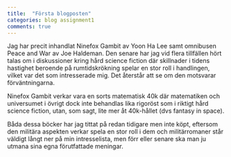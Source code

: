 ```yaml
---
title:  "Första blogposten"
categories: blog assignment1
comments: true
---
```


Jag har precit inhandlat Ninefox Gambit av Yoon Ha Lee samt omnibusen Peace and War av Joe Haldeman. Den senare har jag vid flera tillfällen hört talas om i diskussioner kring hård science fiction där skillnader i tidens hastighet beroende på rumtidskrökning spelar en stor roll i handlingen, vilket var det som intresserade mig. Det återstår att se om den motsvarar förväntningarna. 

Ninefox Gambit verkar vara en sorts matematisk 40k där matematiken och universumet i övrigt dock inte behandlas lika rigoröst som i riktigt hård science fiction, utan, som sagt, lite mer åt 40k-hållet (dvs fantasy in space). 

Båda dessa böcker har jag tittat på redan tidigare men inte köpt, eftersom den militära aspekten verkar spela en stor roll i dem och militärromaner står väldigt långt ner på min intresselista, men förr eller senare ska man ju utmana sina egna förutfattade meningar. 

